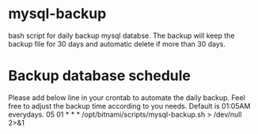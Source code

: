 # mysql-backup
bash script for daily backup mysql databse. The backup will keep the backup file for 30 days and automatic delete if more than 30 days.

# Backup database schedule
Please add below line in your crontab to automate the daily backup.
Feel free to adjust the backup time according to you needs. Default is 01:05AM everydays.
05 01 * * * /opt/bitnami/scripts/mysql-backup.sh > /dev/null 2>&1
